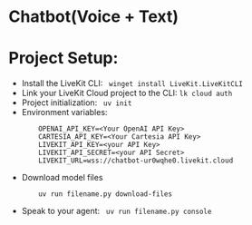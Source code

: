 Chatbot(Voice + Text)
=====================

# Project Setup:
- Install the LiveKit CLI:
  ``` winget install LiveKit.LiveKitCLI```
- Link your LiveKit Cloud project to the CLI:
  ``` lk cloud auth ```
- Project initialization:
  ``` uv init```
- Environment variables:
  ``` DEEPGRAM_API_KEY=<Your Deepgram API Key>
      OPENAI_API_KEY=<Your OpenAI API Key>
      CARTESIA_API_KEY=<Your Cartesia API Key>
      LIVEKIT_API_KEY=<your API Key>
      LIVEKIT_API_SECRET=<your API Secret>
      LIVEKIT_URL=wss://chatbot-ur0wqhe0.livekit.cloud
  ```
- Download model files
  ``` To use the turn-detector, silero, or noise-cancellation plugins, you first need to download the model files:
      uv run filename.py download-files
  ```
- Speak to your agent:
  ``` uv run filename.py console```

